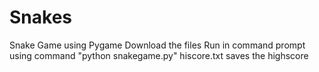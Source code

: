 # Snakes
Snake Game using Pygame
Download the files
Run in command prompt using command "python snakegame.py"
hiscore.txt saves the highscore
